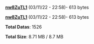 [**nw8ZuTL1**](/data/nw8ZuTL1.txt) (03/11/22 - 22:58)- 613 bytes

[**nw8ZuTL1**](/data/nw8ZuTL1.txt) (03/11/22 - 22:58)- 613 bytes

**Total Datas**: 1526

**Total Size**: 8.71 MB / 8.7 MB